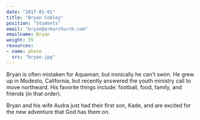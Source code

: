 ```yaml
---
date: "2017-01-01"
title: "Bryan Cobley"
position: "Students"
email: "bryan@arborchurch.com"
emailname: Bryan
weight: 55
resources:
- name: photo
  src: "bryan.jpg"
---
```


Bryan is often mistaken for Aquaman, but ironically he can't swim. He grew up in Modesto, California, but recently answered the youth ministry call to move northward. His favorite things include: football, food, family, and friends (in that order). 

Bryan and his wife Audra just had their first son, Kade, and are excited for the new adventure that God has them on. 

